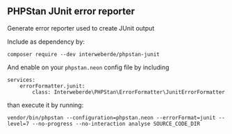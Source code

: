 ## PHPStan JUnit error reporter

Generate error reporter used to create JUnit output

Include as dependency by:

```
composer require --dev interweberde/phpstan-junit
```

And enable on your `phpstan.neon` config file by including

```
services:
    errorFormatter.junit:
        class: Interweberde\PHPStan\ErrorFormatter\JunitErrorFormatter
```

than execute it by running:

```
vendor/bin/phpstan --configuration=phpstan.neon --errorFormat=junit --level=7 --no-progress --no-interaction analyse SOURCE_CODE_DIR
```
